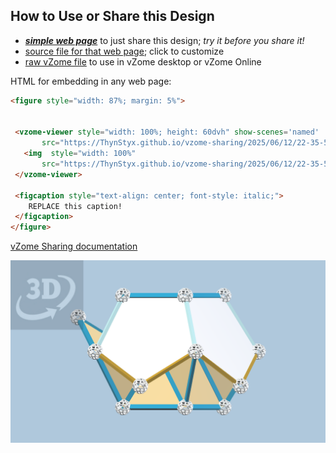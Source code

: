 
## How to Use or Share this Design

 - [***simple web page***](<https://ThynStyx.github.io/vzome-sharing/2025/06/12/22-35-52-P158-Shape-3/>) to just share this design; *try it before you share it!*
 - [source file for that web page](<https://github.com/ThynStyx/vzome-sharing/edit/main/2025/06/12/22-35-52-P158-Shape-3/index.md>); click to customize
 - [raw vZome file](<https://raw.githubusercontent.com/ThynStyx/vzome-sharing/main/2025/06/12/22-35-52-P158-Shape-3/P158-Shape-3.vZome>) to use in vZome desktop or vZome Online
 
 HTML for embedding in any web page:
 ```html
<figure style="width: 87%; margin: 5%">
  
  
  <vzome-viewer style="width: 100%; height: 60dvh" show-scenes='named'
        src="https://ThynStyx.github.io/vzome-sharing/2025/06/12/22-35-52-P158-Shape-3/P158-Shape-3.vZome" >
    <img  style="width: 100%"
        src="https://ThynStyx.github.io/vzome-sharing/2025/06/12/22-35-52-P158-Shape-3/P158-Shape-3.png" >
  </vzome-viewer>

  <figcaption style="text-align: center; font-style: italic;">
     REPLACE this caption!
  </figcaption>
</figure>

 ```

[vZome Sharing documentation](https://vzome.github.io/vzome/sharing.html#how-it-works)

![Image](<P158-Shape-3.png>)

